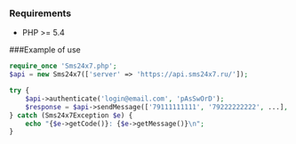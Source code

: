 ### Requirements
* PHP >= 5.4

###Example of use
```php
require_once 'Sms24x7.php';
$api = new Sms24x7(['server' => 'https://api.sms24x7.ru/']);

try {
	$api->authenticate('login@email.com', 'pAsSwOrD');
	$response = $api->sendMessage(['79111111111', '79222222222', ...], 'Text of sms message', 'SENDER');
} catch (Sms24x7Exception $e) {
	echo "{$e->getCode()}: {$e->getMessage()}\n";
}
```
